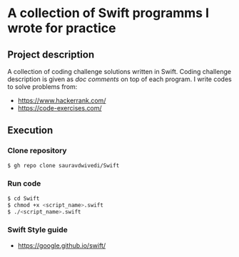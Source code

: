 # A collection of Swift programms I wrote for practice

## Project description

A collection of coding challenge solutions written in Swift. Coding challenge description is given as _doc comments_ on top of each program. I write codes to solve problems from:

- https://www.hackerrank.com/
- https://code-exercises.com/

## Execution

### Clone repository  

```bash
$ gh repo clone sauravdwivedi/Swift
```

### Run code

```bash
$ cd Swift
$ chmod +x <script_name>.swift
$ ./<script_name>.swift
```

### Swift Style guide

- https://google.github.io/swift/